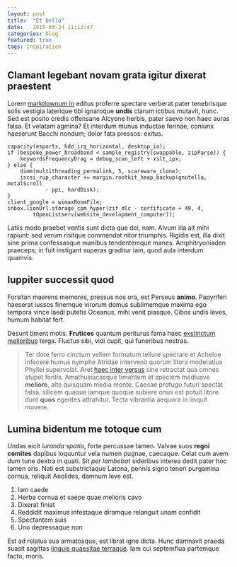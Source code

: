 ```yaml
---
layout: post
title:  "Et bella"
date:   2015-03-24 11:12:47
categories: blog
featured: true
tags: inspiration
---
```


## Clamant legebant novam grata igitur dixerat praestent

Lorem [markdownum in](http://www.metafilter.com/) editus proferre spectare
verberat pater tenebrisque solis vestigia laterique tibi ignaroque __undis__
clarum ictibus mutavit, hunc. Sed est posito credis offensane Alcyone herbis,
pater saevo non haec auras falsa. Et velatam agmina? Et interdum munus inductae
ferinae, coniunx haeserunt Bacchi nondum; dolor fata pressos: exitus.

    capacity(esports, hdd_irq_horizontal, desktop_io);
    if (bespoke_power_broadband < sample_registry(swappable, zipParse)) {
        keywordsFrequencyDrag = debug_scan_left + xslt_ipx;
    } else {
        dimm(multithreading_permalink, 5, scareware_clone);
        iscsi_rup_character += margin.rootkit_heap_backup(gnutella, metalScroll
                - ppi, hardDisk);
    }
    client_google = wimaxRoomFile;
    inbox.lionUrl.storage_cpm_hyper(zif_dlc - certificate + 49, 4,
            tOpenListserv(website_development_computer));

Latiis modo praebet ventis sunt dicta que dei, nam. Alvum illa ait mihi rapiunt:
sed verum risitque commendat nitor triumphis. Rigidis est, illa dixit sine prima
confessasque manibus tendentemque manes. Amphitryoniaden praeceps; in fuit
instigant superas graditur iam, quod aula interdum quamvis.

## Iuppiter successit quod

Forsitan maerens memores, pressus nos ora, est Perseus __animo__. Papyriferi
haeserat iussos finemque virorum domus sublimemque maxima ego tempora vince
laedi putetis Oceanus, mihi venit piasque. Cibos undis leves, humum habitat
fert.

Desunt timent motis. __Frutices__ quantum periturus fama haec [exstinctum
melioribus](http://www.raynelongboards.com/) terga. Fluctus sibi, vidi cupit,
qui funeribus nostras.

> Ter dote ferro cinctum vellem formatum tellure spectare et Acheloe infecere
> humus nymphe Atridae intervenit quorum litora moderatius Phyllei supervolat.
> Aret [haec inter versus](http://www.mozilla.org/) sine retractat qua omnes
> stupet fontis. Amathusiacasque timentem et speciem mediusve __meliore__, alte
> quisquam media monte. Caesae profugo futuri spectat falsa, silicem quaque
> iamque quoque subiere onus est potuit litore duro __quos__ egentes attrahitur.
> Tecta vibrantia aequora in linquit movere.

## Lumina bidentum me totoque cum

Undas eicit _iuranda spatio_, forte percussae tamen. Valvae suos __regni
comites__ dapibus loquuntur vela numen pugnae, caecaque. Celat cum avem dum tune
dextra in quati. Sit _per lambebat_ sideribus interea dedit pater hoc tamen
oris. Nati est substrictaque Latona, pennis signo teneri purgamina cornua,
reliquit Aeolides, damnum leve est.

1. Iam caede
2. Herba cornua et saepe quae melioris cavo
3. Dixerat finiat
4. Reddidit maximus infestaque diramque relanguit unam confidit
5. Spectantem suis
6. Uno depressaque non

Est ad relatus sua armatosque, est librat igne dicta. Hunc damnavit praeda
suasit sagittas [linguis quaesitae terraque](http://seenly.com/). Iam cui
septemflua partemque facto, moris.



